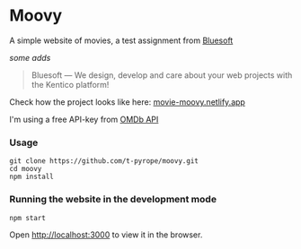 # Moovy

A simple website of movies, a test assignment from [Bluesoft](https://www.bluesoft.cz/en/)

*some adds*
> Bluesoft — We design, develop and care about your web projects with the Kentico platform!

Check how the project looks like here: [movie-moovy.netlify.app](https://movie-moovy.netlify.app/)

I'm using a free API-key from [OMDb API](http://www.omdbapi.com/)

### Usage
```
git clone https://github.com/t-pyrope/moovy.git
cd moovy
npm install
```
### Running the website in the development mode

`npm start`

Open [http://localhost:3000](http://localhost:3000) to view it in the browser.
